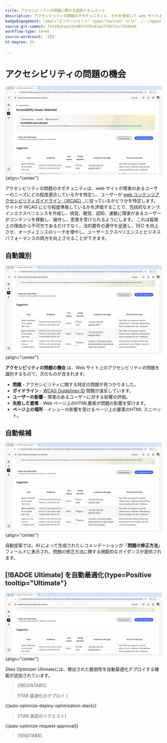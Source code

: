 ```yaml
---
title: アクセシビリティの問題に関する商談ドキュメント
description: アクセシビリティの問題のオポチュニティと、それを使用して web サイト上ののセキュリティを強化する方法について説明します。
badgeEngagement: label="エンゲージメント" type="Caution" url="../../opportunity-types/engagement.md" tooltip="エンゲージメント"
source-git-commit: fd439ce1e5191005fd79c81aef790f3cc7550e94
workflow-type: tm+mt
source-wordcount: '253'
ht-degree: 2%

---
```



# アクセシビリティの問題の機会

![ アクセシビリティの問題の機会 ](./assets/accessibility-issues/hero.png){align="center"}

アクセシビリティの問題のオポチュニティは、web サイトが障害のあるユーザーのニーズにどの程度適合しているかを特定し、ユーザーが [web コンテンツアクセシビリティガイドライン（WCAG） ](https://www.w3.org/TR/WCAG21/) に従っているかどうかを特定します。 サイトが WCAG にどの程度準拠しているかを評価することで、包括的なオンラインエクスペリエンスを作成し、視覚、聴覚、認知、運動に障害があるユーザーがコンテンツを移動し、操作し、恩恵を受けられるようにします。 これは倫理上の理由から不可欠であるだけでなく、法的要件の遵守を促進し、SEO を向上させ、オーディエンスのリーチを増やし、ユーザーエクスペリエンスとビジネスパフォーマンスの両方を向上させることができます。

## 自動識別

![ アクセシビリティの問題の自動識別 ](./assets/accessibility-issues/auto-identify.png){align="center"}

**アクセシビリティの問題の機会** は、Web サイト上のアクセシビリティの問題を識別するもので、次のものが含まれます。

* **問題** - アクセシビリティに関する特定の問題が見つかりました。
* **ガイドライン** - [WCAG Guidelines ID](https://www.w3.org/TR/WCAG21/) 問題が違反しています。
* **ユーザーの影響** – 障害のあるユーザーに対する影響の評価。
* **失敗した要素** - Web ページ上のHTML要素が問題の影響を受けます。
* **ページ上の場所** - イシューの影響を受けるページ上の要素のHTML スニペット。

## 自動候補

![ アクセシビリティの問題を自動提案 ](./assets/accessibility-issues/auto-suggest.png){align="center"}

自動提案では、AI によって生成されたレコメンデーションが「**問題の修正方法**」フィールドに表示され、問題の修正方法に関する規範的なガイダンスが提供されます。

## [!BADGE Ultimate] を自動最適化{type=Positive tooltip="Ultimate"}

![ アクセシビリティの問題の自動最適化 ](./assets/accessibility-issues/auto-optimize.png){align="center"}

Sites Optimizer Ultimateには、検出された脆弱性を自動最適化デプロイする機能が追加されています。

>[!BEGINTABS]

>[!TAB  最適化のデプロイ ]

{{auto-optimize-deploy-optimization-slack}}

>[!TAB 承認のリクエスト]

{{auto-optimize-request-approval}}

>[!ENDTABS]
